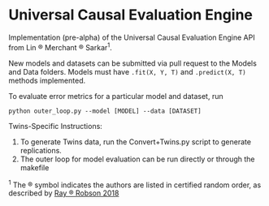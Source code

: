 # Universal Causal Evaluation Engine

Implementation (pre-alpha) of the Universal Causal Evaluation Engine API from Lin ® Merchant ® Sarkar<sup>1</sup>.

New models and datasets can be submitted via pull request to the Models and Data folders. Models must have ```.fit(X, Y, T)``` and ```.predict(X, T)``` methods implemented.

To evaluate error metrics for a particular model and dataset, run 

```python outer_loop.py --model [MODEL] --data [DATASET]```

Twins-Specific Instructions:
1. To generate Twins data, run the Convert+Twins.py script to generate replications.
2. The outer loop for model evaluation can be run directly or through the makefile 

<sup>1</sup> The ® symbol indicates the authors are listed in certified random order, as described by [Ray ® Robson 2018](https://www.aeaweb.org/articles?id=10.1257/aer.20161492)
